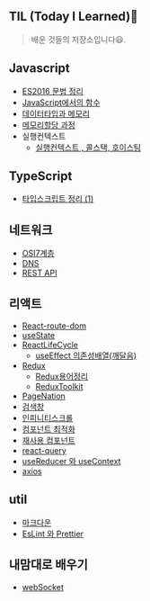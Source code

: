 <div style="max-width:800px; margin:0 100px">

## TIL (Today I **Learned**)📖

> 배운 것들의 저장소입니다😃.

## Javascript

- [ES2016 문법 정리](JavaScript/ES6/README.md#let--const)
- [JavaScript에서의 함수](JavaScript/Function/README.md#일급-객체로서의-함수)
- [데이터타입과 메모리](JavaScript/%EB%8D%B0%EC%9D%B4%ED%84%B0%ED%83%80%EC%9E%85%EA%B3%BC%EB%A9%94%EB%AA%A8%EB%A6%AC//README.md#)
- [메모리할당 과정](JavaScript/%EB%A9%94%EB%AA%A8%EB%A6%AC%ED%95%A0%EB%8B%B9/README.md#)
- 실행컨텍스트
  - [실행컨텍스트 , 콜스택, 호이스팅](JavaScript/%EC%8B%A4%ED%96%89%20%EC%BB%A8%ED%85%8D%EC%8A%A4%ED%8A%B8//%EC%8B%A4%ED%96%89%EC%BB%A8%ED%85%8D%EC%8A%A4%ED%8A%B8%2C%ED%98%B8%EC%9D%B4%EC%8A%A4%ED%8C%85/README.md)

## TypeScript

- [타입스크립트 정리 (1)](./TypeScript/TypeScript01/README.md)

## 네트워크

- [OSI7계층](네트워크/OSI7%EA%B3%84%EC%B8%B5/README.md#)
- [DNS](네트워크/DNS/README.md#DNS)
- [REST API](네트워크/HTTP,RESTAPI/README.md)

## 리액트

- [React-route-dom](React/React-route-dom/README.md)
- [useState](React/useState/README.md)
- [ReactLifeCycle](React/ReactLifeCycle/README.md)
  - [useEffect 의존성배열(깨달음)](React/useEffect/README.md)
- [Redux](React/redux/README.md)
  - [Redux용어정리](React/redux/redux%EC%96%B8%EC%96%B4/README.md)
  - [ReduxToolkit](React/redux/redux-toolkit/README.md)
- [PageNation](React/Study/PageNation/README.md)
- [검색창](React/Study/Search/README.md)
- [인피니티스크롤](React/Study/InfinityScroll/README.md)
- [컴포넌트 최적화](React/%EC%BB%B4%ED%8F%AC%EB%84%8C%ED%8A%B8%EC%B5%9C%EC%A0%81%ED%99%94/README.md)
- [재사용 컴포넌트](React/재사용컴포넌트/README.md)
- [react-query](React/React-query/README.md)
- [useReducer 와 useContext](React/useContext와%20useReducer/README.md)
- [axios](React/axios/README.md)

## util

- [마크다운](%EA%B0%9C%EB%B0%9CUtil/%EB%A7%88%ED%81%AC%EB%8B%A4%EC%9A%B4/README.md)
- [EsLint 와 Prettier](개발Util/EsLint,Prettier/README.md)

## 내맘대로 배우기

- [webSocket](내맘대로%20공부/websocket/README.md)

